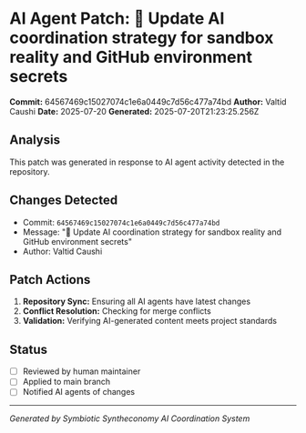 # AI Agent Patch: 🤖 Update AI coordination strategy for sandbox reality and GitHub environment secrets

**Commit:** 64567469c15027074c1e6a0449c7d56c477a74bd
**Author:** Valtid Caushi
**Date:** 2025-07-20
**Generated:** 2025-07-20T21:23:25.256Z

## Analysis

This patch was generated in response to AI agent activity detected in the repository.

## Changes Detected

- Commit: `64567469c15027074c1e6a0449c7d56c477a74bd`
- Message: "🤖 Update AI coordination strategy for sandbox reality and GitHub environment secrets"
- Author: Valtid Caushi

## Patch Actions

1. **Repository Sync:** Ensuring all AI agents have latest changes
2. **Conflict Resolution:** Checking for merge conflicts
3. **Validation:** Verifying AI-generated content meets project standards

## Status

- [ ] Reviewed by human maintainer
- [ ] Applied to main branch
- [ ] Notified AI agents of changes

---
*Generated by Symbiotic Syntheconomy AI Coordination System*
